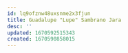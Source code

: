 ```yaml
---
id: lq9ofznw48uxsnme2x3fjun
title: Guadalupe "Lupe" Sambrano Jara
desc: ''
updated: 1670592515343
created: 1670590858015
---
```

